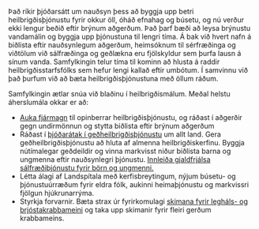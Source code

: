 Það ríkir þjóðarsátt um nauðsyn þess að byggja upp betri heilbrigðisþjónustu fyrir okkur öll, óháð efnahag og búsetu, og nú verður ekki lengur beðið eftir brýnum aðgerðum. Það þarf bæði að leysa brýnustu vandamálin og byggja upp þjónustuna til lengri tíma. Á bak við hvert nafn á biðlista eftir nauðsynlegum aðgerðum, heimsóknum til sérfræðinga og viðtölum við sálfræðinga og geðlækna eru fjölskyldur sem þurfa lausn á sínum vanda. Samfylkingin telur tíma til kominn að hlusta á raddir heilbrigðisstarfsfólks sem hefur lengi kallað eftir umbótum. Í samvinnu við það þurfum við að bæta heilbrigðisþjónustuna með öllum ráðum. 

Samfylkingin ætlar snúa við blaðinu í heilbrigðismálum. Meðal helstu áherslumála okkar er að:
-	<ins>Auka fjármagn</ins> til opinberrar heilbrigðisþjónustu, og ráðast í aðgerðir gegn undirmönnun og stytta biðlista eftir brýnum aðgerðum
-	Ráðast í <ins>þjóðarátak í geðheilbrigðisþjónustu</ins> um allt land. Gera geðheilbrigðisþjónustu að hluta af almenna heilbrigðiskerfinu. Byggja nútímalegar geðdeildir og vinna markvisst niður biðlista barna og ungmenna eftir nauðsynlegri þjónustu. <ins>Innleiða gjaldfrjálsa sálfræðiþjónustu fyrir börn og ungmenni.</ins>
-	Létta álagi af Landspítala með kerfisbreytingum, nýjum búsetu- og þjónustuúrræðum fyrir eldra fólk, aukinni heimaþjónustu og markvissri fjölgun hjúkrunarrýma. 
-	Styrkja forvarnir. Bæta strax úr fyrirkomulagi <ins>skimana fyrir legháls- og brjóstakrabbameini</ins> og taka upp skimanir fyrir fleiri gerðum krabbameins.
